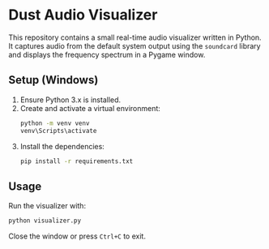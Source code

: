 # Dust Audio Visualizer

This repository contains a small real-time audio visualizer written in Python. It captures audio from the default system output using the `soundcard` library and displays the frequency spectrum in a Pygame window.

## Setup (Windows)

1. Ensure Python 3.x is installed.
2. Create and activate a virtual environment:
   ```bat
   python -m venv venv
   venv\Scripts\activate
   ```
3. Install the dependencies:
   ```bat
   pip install -r requirements.txt
   ```

## Usage

Run the visualizer with:

```bash
python visualizer.py
```

Close the window or press `Ctrl+C` to exit.
